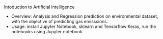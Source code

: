 Intoduction to Artificial Intelligence
- Overview: Analysis and Regression prediction on environmental dataset, with the objective of predicting gas emisssions.
- Usage: install Jupyter Notebook, sklearn and Tensorflow Keras, run the notebooks using Jupyter notebook
